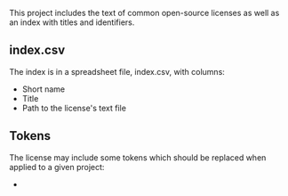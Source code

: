 This project includes the text of common open-source licenses as well as an
index with titles and identifiers.

## index.csv

The index is in a spreadsheet file, index.csv, with columns:

 * Short name
 * Title
 * Path to the license's text file

## Tokens

The license may include some tokens which should be replaced when
applied to a given project:

 * <TITLE>: The name of the work being licensed
 * <OWNER>: The person or entity which holds copyright on the
   code and which licenses the code.
 * <YEAR>: The year(s) of authorship

